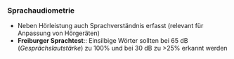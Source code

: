 ---
---
### Sprachaudiometrie
- Neben Hörleistung auch Sprachverständnis erfasst (relevant für Anpassung von Hörgeräten)
- **Freiburger Sprachtest**:: Einsilbige Wörter sollten bei 65 dB (*Gesprächslautstärke*) zu 100% und bei 30 dB zu >25% erkannt werden